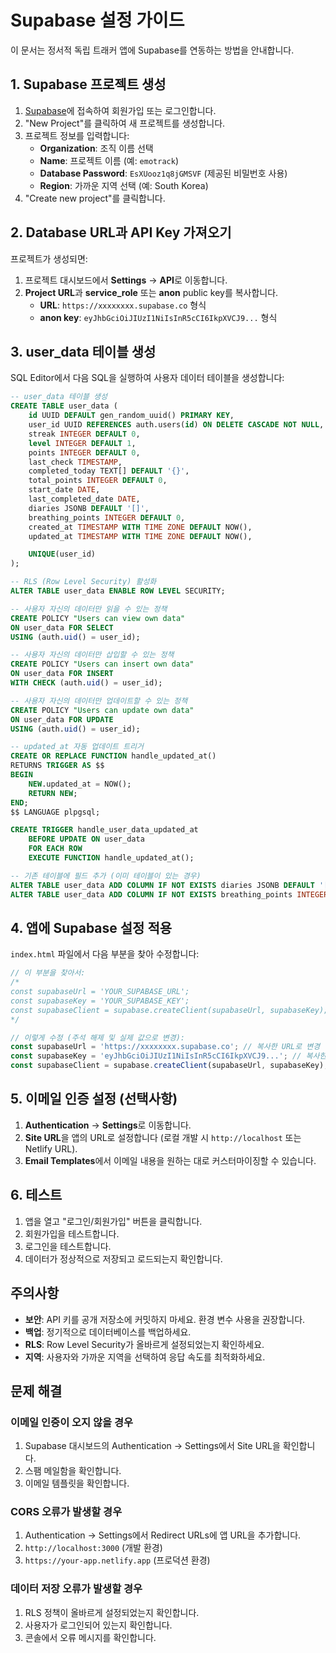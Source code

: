 # Supabase 설정 가이드

이 문서는 정서적 독립 트래커 앱에 Supabase를 연동하는 방법을 안내합니다.

## 1. Supabase 프로젝트 생성

1. [Supabase](https://supabase.com)에 접속하여 회원가입 또는 로그인합니다.
2. "New Project"를 클릭하여 새 프로젝트를 생성합니다.
3. 프로젝트 정보를 입력합니다:
   - **Organization**: 조직 이름 선택
   - **Name**: 프로젝트 이름 (예: `emotrack`)
   - **Database Password**: `EsXUooz1q8jGMSVF` (제공된 비밀번호 사용)
   - **Region**: 가까운 지역 선택 (예: South Korea)
4. "Create new project"를 클릭합니다.

## 2. Database URL과 API Key 가져오기

프로젝트가 생성되면:

1. 프로젝트 대시보드에서 **Settings** → **API**로 이동합니다.
2. **Project URL**과 **service_role** 또는 **anon** public key를 복사합니다.
   - **URL**: `https://xxxxxxxx.supabase.co` 형식
   - **anon key**: `eyJhbGciOiJIUzI1NiIsInR5cCI6IkpXVCJ9...` 형식

## 3. user_data 테이블 생성

SQL Editor에서 다음 SQL을 실행하여 사용자 데이터 테이블을 생성합니다:

```sql
-- user_data 테이블 생성
CREATE TABLE user_data (
    id UUID DEFAULT gen_random_uuid() PRIMARY KEY,
    user_id UUID REFERENCES auth.users(id) ON DELETE CASCADE NOT NULL,
    streak INTEGER DEFAULT 0,
    level INTEGER DEFAULT 1,
    points INTEGER DEFAULT 0,
    last_check TIMESTAMP,
    completed_today TEXT[] DEFAULT '{}',
    total_points INTEGER DEFAULT 0,
    start_date DATE,
    last_completed_date DATE,
    diaries JSONB DEFAULT '[]',
    breathing_points INTEGER DEFAULT 0,
    created_at TIMESTAMP WITH TIME ZONE DEFAULT NOW(),
    updated_at TIMESTAMP WITH TIME ZONE DEFAULT NOW(),

    UNIQUE(user_id)
);

-- RLS (Row Level Security) 활성화
ALTER TABLE user_data ENABLE ROW LEVEL SECURITY;

-- 사용자 자신의 데이터만 읽을 수 있는 정책
CREATE POLICY "Users can view own data"
ON user_data FOR SELECT
USING (auth.uid() = user_id);

-- 사용자 자신의 데이터만 삽입할 수 있는 정책
CREATE POLICY "Users can insert own data"
ON user_data FOR INSERT
WITH CHECK (auth.uid() = user_id);

-- 사용자 자신의 데이터만 업데이트할 수 있는 정책
CREATE POLICY "Users can update own data"
ON user_data FOR UPDATE
USING (auth.uid() = user_id);

-- updated_at 자동 업데이트 트리거
CREATE OR REPLACE FUNCTION handle_updated_at()
RETURNS TRIGGER AS $$
BEGIN
    NEW.updated_at = NOW();
    RETURN NEW;
END;
$$ LANGUAGE plpgsql;

CREATE TRIGGER handle_user_data_updated_at
    BEFORE UPDATE ON user_data
    FOR EACH ROW
    EXECUTE FUNCTION handle_updated_at();

-- 기존 테이블에 필드 추가 (이미 테이블이 있는 경우)
ALTER TABLE user_data ADD COLUMN IF NOT EXISTS diaries JSONB DEFAULT '[]';
ALTER TABLE user_data ADD COLUMN IF NOT EXISTS breathing_points INTEGER DEFAULT 0;
```

## 4. 앱에 Supabase 설정 적용

`index.html` 파일에서 다음 부분을 찾아 수정합니다:

```javascript
// 이 부분을 찾아서:
/*
const supabaseUrl = 'YOUR_SUPABASE_URL';
const supabaseKey = 'YOUR_SUPABASE_KEY';
const supabaseClient = supabase.createClient(supabaseUrl, supabaseKey);
*/

// 이렇게 수정 (주석 해제 및 실제 값으로 변경):
const supabaseUrl = 'https://xxxxxxxx.supabase.co'; // 복사한 URL로 변경
const supabaseKey = 'eyJhbGciOiJIUzI1NiIsInR5cCI6IkpXVCJ9...'; // 복사한 키로 변경
const supabaseClient = supabase.createClient(supabaseUrl, supabaseKey);
```

## 5. 이메일 인증 설정 (선택사항)

1. **Authentication** → **Settings**로 이동합니다.
2. **Site URL**을 앱의 URL로 설정합니다 (로컬 개발 시 `http://localhost` 또는 Netlify URL).
3. **Email Templates**에서 이메일 내용을 원하는 대로 커스터마이징할 수 있습니다.

## 6. 테스트

1. 앱을 열고 "로그인/회원가입" 버튼을 클릭합니다.
2. 회원가입을 테스트합니다.
3. 로그인을 테스트합니다.
4. 데이터가 정상적으로 저장되고 로드되는지 확인합니다.

## 주의사항

- **보안**: API 키를 공개 저장소에 커밋하지 마세요. 환경 변수 사용을 권장합니다.
- **백업**: 정기적으로 데이터베이스를 백업하세요.
- **RLS**: Row Level Security가 올바르게 설정되었는지 확인하세요.
- **지역**: 사용자와 가까운 지역을 선택하여 응답 속도를 최적화하세요.

## 문제 해결

### 이메일 인증이 오지 않을 경우
1. Supabase 대시보드의 Authentication → Settings에서 Site URL을 확인합니다.
2. 스팸 메일함을 확인합니다.
3. 이메일 템플릿을 확인합니다.

### CORS 오류가 발생할 경우
1. Authentication → Settings에서 Redirect URLs에 앱 URL을 추가합니다.
2. `http://localhost:3000` (개발 환경)
3. `https://your-app.netlify.app` (프로덕션 환경)

### 데이터 저장 오류가 발생할 경우
1. RLS 정책이 올바르게 설정되었는지 확인합니다.
2. 사용자가 로그인되어 있는지 확인합니다.
3. 콘솔에서 오류 메시지를 확인합니다.